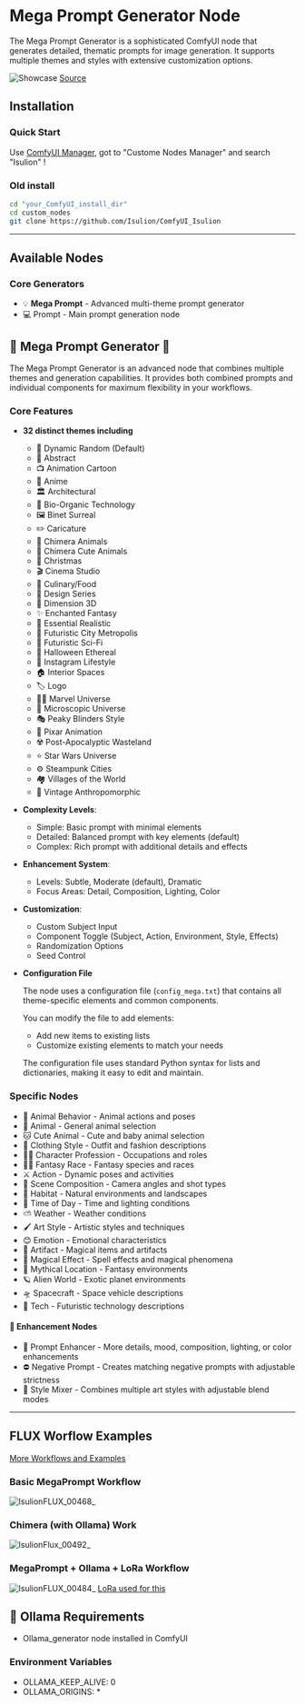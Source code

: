 # Mega Prompt Generator Node

The Mega Prompt Generator is a sophisticated ComfyUI node that generates detailed, thematic prompts for image generation. It supports multiple themes and styles with extensive customization options.

![Showcase](https://github.com/user-attachments/assets/56d69f0a-d840-42de-93ef-5378293263ee)
[Source](https://civitai.com/user/Isulion/images?sort=Newest)

## Installation

### Quick Start

Use [ComfyUI Manager](https://github.com/ltdrdata/ComfyUI-Manager), got to "Custome Nodes Manager" and search  "Isulion" !

### Old install

```bash
cd "your_ComfyUI_install_dir"
cd custom_nodes
git clone https://github.com/Isulion/ComfyUI_Isulion
```

--------------

## Available Nodes

### Core Generators

- 💡 **Mega Prompt** - Advanced multi-theme prompt generator
- 💻 Prompt - Main prompt generation node

## 🎯 Mega Prompt Generator 🎯

The Mega Prompt Generator is an advanced node that combines multiple themes and generation capabilities. It provides both combined prompts and individual components for maximum flexibility in your workflows.

### Core Features

- **32 distinct themes including**
  - 🎲 Dynamic Random (Default)
  - 🎨 Abstract
  - 📺 Animation Cartoon
  - 🎌 Anime
  - 🏛️ Architectural
  - 🧬 Bio-Organic Technology
  - 🖼️ Binet Surreal
  - ✏️ Caricature
  - 🦄 Chimera Animals
  - 🐰 Chimera Cute Animals
  - 🎅 Christmas
  - 🎬 Cinema Studio
  - 🍳 Culinary/Food
  - 🎨 Design Series
  - 💠 Dimension 3D
  - ✨ Enchanted Fantasy
  - 📸 Essential Realistic
  - 🌆 Futuristic City Metropolis
  - 🚀 Futuristic Sci-Fi
  - 👻 Halloween Ethereal
  - 📱 Instagram Lifestyle
  - 🏠 Interior Spaces
  - 🏷️ Logo
  - 🦸‍♂️ Marvel Universe
  - 🔬 Microscopic Universe
  - 🎭 Peaky Blinders Style
  - 💫 Pixar Animation
  - ☢️ Post-Apocalyptic Wasteland
  - ⭐ Star Wars Universe
  - ⚙️ Steampunk Cities
  - 🏘️ Villages of the World
  - 🎩 Vintage Anthropomorphic

- **Complexity Levels**:
  - Simple: Basic prompt with minimal elements
  - Detailed: Balanced prompt with key elements (default)
  - Complex: Rich prompt with additional details and effects

- **Enhancement System**:
  - Levels: Subtle, Moderate (default), Dramatic
  - Focus Areas: Detail, Composition, Lighting, Color

- **Customization**:
  - Custom Subject Input
  - Component Toggle (Subject, Action, Environment, Style, Effects)
  - Randomization Options
  - Seed Control

- **Configuration File**

  The node uses a configuration file (`config_mega.txt`) that contains all theme-specific elements and common components.

  You can modify the file to add elements:
  - Add new items to existing lists
  - Customize existing elements to match your needs

  The configuration file uses standard Python syntax for lists and dictionaries, making it easy to edit and maintain.

### Specific Nodes

- 🦊 Animal Behavior - Animal actions and poses
- 🦁 Animal - General animal selection
- 🐱 Cute Animal - Cute and baby animal selection
- 👔 Clothing Style - Outfit and fashion descriptions
- 👨‍🍳 Character Profession - Occupations and roles
- 🧝‍♂️ Fantasy Race - Fantasy species and races
- ⚔️ Action - Dynamic poses and activities
- 🎥 Scene Composition - Camera angles and shot types
- 🌲 Habitat - Natural environments and landscapes
- 🌅 Time of Day - Time and lighting conditions
- ⛅ Weather - Weather conditions
- 🖌️ Art Style - Artistic styles and techniques
- 😊 Emotion - Emotional characteristics
- 🏰 Artifact - Magical items and artifacts
- 🌟 Magical Effect - Spell effects and magical phenomena
- 🏰 Mythical Location - Fantasy environments
- 🪐 Alien World - Exotic planet environments
- 🛸 Spacecraft - Space vehicle descriptions
- 🤖 Tech - Futuristic technology descriptions

#### 🔧 Enhancement Nodes

- 📝 Prompt Enhancer - More details, mood, composition, lighting, or color enhancements
- ⛔ Negative Prompt - Creates matching negative prompts with adjustable strictness
- 🎨 Style Mixer - Combines multiple art styles with adjustable blend modes

--------------

## FLUX Worflow Examples

[More Workflows and Examples](https://civitai.com/articles/8673/discover-the-mega-prompt-generator-for-comfyui)

### Basic MegaPrompt Workflow

![IsulionFLUX_00468_](https://github.com/user-attachments/assets/91e7db26-9315-45d3-8461-83f0bba457b1)

### Chimera (with Ollama) Work

![IsulionFlux_00492_](https://github.com/user-attachments/assets/0e097a70-3821-4440-94d9-589703ab7ad1)

### MegaPrompt + Ollama + LoRa Workflow

![IsulionFLUX_00484_](https://github.com/user-attachments/assets/6cbc3ea8-650b-44b3-9a59-a3476a7e513c)
[LoRa used for this](https://civitai.com/models/673513/will-smith-flux-dev-lora)

## 🦙 Ollama Requirements

- Ollama_generator node installed in ComfyUI

### Environment Variables

- OLLAMA_KEEP_ALIVE: 0
- OLLAMA_ORIGINS: *
